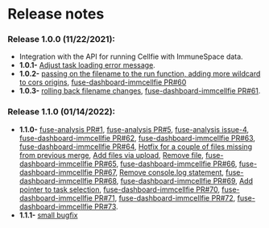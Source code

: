 # Release notes

### Release 1.0.0 (11/22/2021):
* Integration with the API for running Cellfie with ImmuneSpace data.
* <b>1.0.1-</b> [Adjust task loading error message](https://github.com/RENCI/fuse-dashboard-immcellfie/commit/799eb7f49f3f026fced9b004d1322a28fd7ca5cb).
* <b>1.0.2-</b> [passing on the filename to the run function, adding more wildcard to cors origins](https://github.com/RENCI/fuse-analysis/commit/0be15e353fff13e882451dc276e0e704a44a55c4), [fuse-dashboard-immcellfie PR#60](https://github.com/RENCI/fuse-dashboard-immcellfie/pull/60)
* <b>1.0.3-</b> [rolling back filename changes](https://github.com/RENCI/fuse-analysis/commit/5eaa0aa74c0d73ec7d4f37305e544147c21894c6), [fuse-dashboard-immcellfie PR#61](https://github.com/RENCI/fuse-dashboard-immcellfie/pull/61).

### Release 1.1.0 (01/14/2022):
* <b>1.1.0-</b> [fuse-analysis PR#1](https://github.com/RENCI/fuse-analysis/pull/1), [fuse-analysis PR#5](https://github.com/RENCI/fuse-analysis/pull/5), [fuse-analysis issue-4](https://github.com/RENCI/fuse-analysis/issues/4), [fuse-dashboard-immcellfie PR#62](https://github.com/RENCI/fuse-dashboard-immcellfie/pull/62), [fuse-dashboard-immcellfie PR#63](https://github.com/RENCI/fuse-dashboard-immcellfie/pull/63), [fuse-dashboard-immcellfie PR#64](https://github.com/RENCI/fuse-dashboard-immcellfie/pull/64), [Hotfix for a couple of files missing from previous merge](https://github.com/RENCI/fuse-dashboard-immcellfie/commit/625e85592113f16add359e49ed765e7e5fc5509d), [Add files via upload](https://github.com/RENCI/fuse-dashboard-immcellfie/commit/a2bac4dcf72a76183951300f0b7c218b8feb1b6a), [Remove file](https://github.com/RENCI/fuse-dashboard-immcellfie/commit/9b62c9011d2d42d7661fbfe8cccee9327c5c5a31), [fuse-dashboard-immcellfie PR#65](https://github.com/RENCI/fuse-dashboard-immcellfie/pull/65), [fuse-dashboard-immcellfie PR#66](https://github.com/RENCI/fuse-dashboard-immcellfie/pull/66), [fuse-dashboard-immcellfie PR#67](https://github.com/RENCI/fuse-dashboard-immcellfie/pull/67), [Remove console.log statement](https://github.com/RENCI/fuse-dashboard-immcellfie/commit/bbbbbb7d00b1c106ac533c2e132eb3ca68101e0e), [fuse-dashboard-immcellfie PR#68](https://github.com/RENCI/fuse-dashboard-immcellfie/pull/68), [fuse-dashboard-immcellfie PR#69](https://github.com/RENCI/fuse-dashboard-immcellfie/pull/69), [Add pointer to task selection](https://github.com/RENCI/fuse-dashboard-immcellfie/commit/3648c5c25cf9946e569dd452f0d343d9e79502f1), [fuse-dashboard-immcellfie PR#70](https://github.com/RENCI/fuse-dashboard-immcellfie/pull/70), [fuse-dashboard-immcellfie PR#71](https://github.com/RENCI/fuse-dashboard-immcellfie/pull/71), [fuse-dashboard-immcellfie PR#72](https://github.com/RENCI/fuse-dashboard-immcellfie/pull/72), [fuse-dashboard-immcellfie PR#73](https://github.com/RENCI/fuse-dashboard-immcellfie/pull/73). 
* <b>1.1.1-</b> [small bugfix](https://github.com/RENCI/fuse-analysis/commit/2b1f93941f14bf090a54682d8121c1f4b6daa61a)
